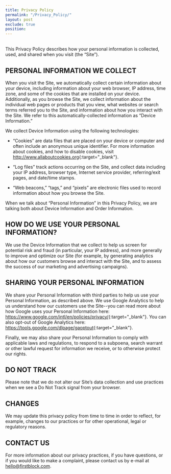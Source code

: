 ```yaml
---
title: Privacy Policy
permalink: "/Privacy_Policy/"
layout: post
exclude: true
position: 
---
```

<br/>
This Privacy Policy describes how your personal information is collected, used, and shared when you visit <https://firstblock.io/> (the “Site”).
 
## PERSONAL INFORMATION WE COLLECT
 
When you visit the Site, we automatically collect certain information about your device, including information about your web browser, IP address, time zone, and some of the cookies that are installed on your device. Additionally, as you browse the Site, we collect information about the individual web pages or products that you view, what websites or search terms referred you to the Site, and information about how you interact with the Site. We refer to this automatically-collected information as “Device Information.”
 
We collect Device Information using the following technologies:
 
*	“Cookies” are data files that are placed on your device or computer and often include an anonymous unique identifier. For more information about cookies, and how to disable cookies, visit <http://www.allaboutcookies.org>{:target="_blank"}.

*	“Log files” track actions occurring on the Site, and collect data including your IP address, browser type, Internet service provider, referring/exit pages, and date/time stamps.

*	“Web beacons,” “tags,” and “pixels” are electronic files used to record information about how you browse the Site.

When we talk about “Personal Information” in this Privacy Policy, we are talking both about Device Information and Order Information.
 
## HOW DO WE USE YOUR PERSONAL INFORMATION?
 
We use the Device Information that we collect to help us screen for potential risk and fraud (in particular, your IP address), and more generally to improve and optimize our Site (for example, by generating analytics about how our customers browse and interact with the Site, and to assess the success of our marketing and advertising campaigns).
 
## SHARING YOUR PERSONAL INFORMATION
 
We share your Personal Information with third parties to help us use your Personal Information, as described above. We use Google Analytics to help us understand how our customers use the Site--you can read more about how Google uses your Personal Information here:  <https://www.google.com/intl/en/policies/privacy/>{:target="_blank"}. You can also opt-out of Google Analytics here: <https://tools.google.com/dlpage/gaoptout>{:target="_blank"}.
 
Finally, we may also share your Personal Information to comply with applicable laws and regulations, to respond to a subpoena, search warrant or other lawful request for information we receive, or to otherwise protect our rights.
 
## DO NOT TRACK
Please note that we do not alter our Site’s data collection and use practices when we see a Do Not Track signal from your browser.
 
## CHANGES
We may update this privacy policy from time to time in order to reflect, for example, changes to our practices or for other operational, legal or regulatory reasons.
 
## CONTACT US
For more information about our privacy practices, if you have questions, or if you would like to make a complaint, please contact us by e-mail at <hello@firstblock.com>.
